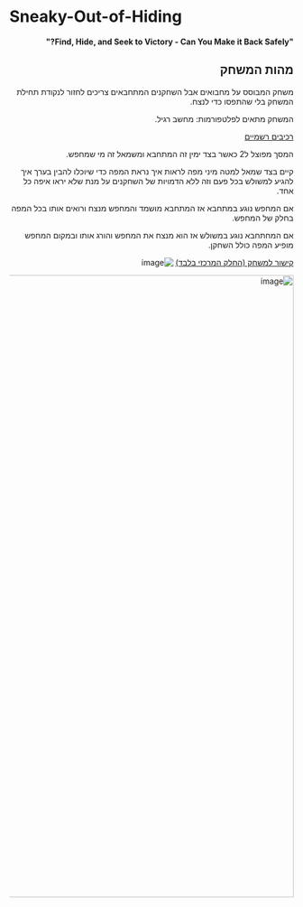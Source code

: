 # Sneaky-Out-of-Hiding
<div dir='rtl' lang='he'>


**"Find, Hide, and Seek to Victory - Can You Make it Back Safely?"**

## מהות המשחק

משחק המבוסס על מחבואים אבל השחקנים המתחבאים צריכים לחזור לנקודת תחילת המשחק בלי שהתפסו כדי לנצח.
  
המשחק מתאים לפלטפורמות: מחשב רגיל.
  
[רכיבים רשמיים](formal-elements.md)

המסך מפוצל ל2 כאשר בצד ימין זה המתחבא ומשמאל זה מי שמחפש.
  
קיים בצד שמאל למטה מיני מפה לראות איך נראת המפה כדי שיוכלו להבין בערך איך להגיע למשולש בכל פעם וזה ללא הדמויות של השחקנים על מנת שלא יראו איפה כל אחד.
  
אם המחפש נוגע במתחבא אז המתחבא מושמד והמחפש מנצח ורואים אותו בכל המפה בחלק של המחפש.
  
אם המחתחבא נוגע במשולש אז הוא מנצח את המחפש והורג אותו ובמקום המחפש מופיע המפה כולל השחקן.
  

 [קישור למשחק (החלק המרכזי בלבד)](https://tornifrog.itch.io/sneaky-out-of-hiding)
  ![image](https://github.com/Tornifrog-Interactive/Sneaky-Out-of-Hiding/assets/74298243/7d84cb0a-7aa4-4e8f-b38d-14f41fd551db)

  <img width="1102" alt="image" src="https://user-images.githubusercontent.com/18744772/234267745-553be422-57c2-49c1-898c-102c99dab128.png">
  


</div>
